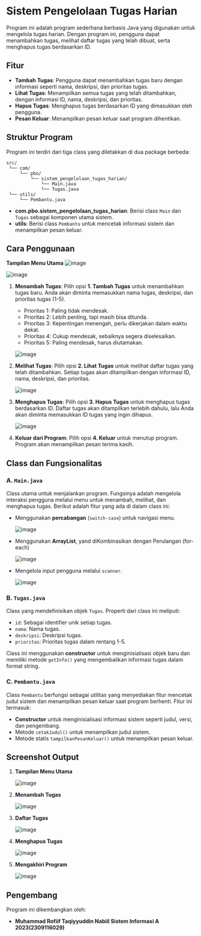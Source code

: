 # Sistem Pengelolaan Tugas Harian

Program ini adalah program sederhana berbasis Java yang digunakan untuk mengelola tugas harian. Dengan program ini, pengguna dapat menambahkan tugas, melihat daftar tugas yang telah dibuat, serta menghapus tugas berdasarkan ID.

## Fitur

- **Tambah Tugas**: Pengguna dapat menambahkan tugas baru dengan informasi seperti nama, deskripsi, dan prioritas tugas.
- **Lihat Tugas**: Menampilkan semua tugas yang telah ditambahkan, dengan informasi ID, nama, deskripsi, dan prioritas.
- **Hapus Tugas**: Menghapus tugas berdasarkan ID yang dimasukkan oleh pengguna.
- **Pesan Keluar**: Menampilkan pesan keluar saat program dihentikan.

## Struktur Program

Program ini terdiri dari tiga class yang diletakkan di dua package berbeda:

```
src/
 └── com/
     └── pbo/
         └── sistem_pengelolaan_tugas_harian/
             └── Main.java
             └── Tugas.java
 └── utils/
     └── Pembantu.java
```

- **com.pbo.sistem_pengelolaan_tugas_harian**: Berisi class `Main` dan `Tugas` sebagai komponen utama sistem.
- **utils**: Berisi class `Pembantu` untuk mencetak informasi sistem dan menampilkan pesan keluar.

## Cara Penggunaan
   **Tampilan Menu Utama**
   ![image](https://github.com/user-attachments/assets/8efbd7cf-7907-4f48-8f43-ef15e45341b2) 


   ![image](https://github.com/user-attachments/assets/9c044d33-9d11-402c-a174-dd4706c6959f)
   
1. **Menambah Tugas**:
   Pilih opsi **1. Tambah Tugas** untuk menambahkan tugas baru. Anda akan diminta memasukkan nama tugas, deskripsi, dan prioritas tugas (1-5).
   - Prioritas 1: Paling tidak mendesak.
   - Prioritas 2: Lebih penting, tapi masih bisa ditunda.
   - Prioritas 3: Kepentingan menengah, perlu dikerjakan dalam waktu dekat.
   - Prioritas 4: Cukup mendesak, sebaiknya segera diselesaikan.
   - Prioritas 5: Paling mendesak, harus diutamakan.

   ![image](https://github.com/user-attachments/assets/a310e89d-0bbf-4a95-863a-0d922cf3d3b4)
   
3. **Melihat Tugas**:
   Pilih opsi **2. Lihat Tugas** untuk melihat daftar tugas yang telah ditambahkan. Setiap tugas akan ditampilkan dengan informasi ID, nama, deskripsi, dan prioritas.

   ![image](https://github.com/user-attachments/assets/61238c8b-0bf4-49f8-9ee2-199ad96ed1d7)
   
5. **Menghapus Tugas**:
   Pilih opsi **3. Hapus Tugas** untuk menghapus tugas berdasarkan ID. Daftar tugas akan ditampilkan terlebih dahulu, lalu Anda akan diminta memasukkan ID tugas yang ingin dihapus.

   ![image](https://github.com/user-attachments/assets/87ed1d98-6b1b-4132-9cc0-fab24f7ec358)
   
7. **Keluar dari Program**:
   Pilih opsi **4. Keluar** untuk menutup program. Program akan menampilkan pesan terima kasih.


## Class dan Fungsionalitas

### A. `Main.java`

Class utama untuk menjalankan program. Fungsinya adalah mengelola interaksi pengguna melalui menu untuk menambah, melihat, dan menghapus tugas. Berikut adalah fitur yang ada di dalam class ini:

- Menggunakan **percabangan** (`switch-case`) untuk navigasi menu.

  ![image](https://github.com/user-attachments/assets/6b5741d9-2358-4ec5-8b0e-29acc15d7d3f)

- Menggunakan **ArrayList**, yand diKombinasikan dengan Perulangan (for-each)
  
  ![image](https://github.com/user-attachments/assets/70a3f551-a0ed-4bde-80e2-50daada48c1b)

- Mengelola input pengguna melalui `scanner`.

  ![image](https://github.com/user-attachments/assets/045bed0a-876e-4a0d-ab20-da835bd2229d)


### B. `Tugas.java`

Class yang mendefinisikan objek `Tugas`. Properti dari class ini meliputi:

- `id`: Sebagai identifier unik setiap tugas.
- `nama`: Nama tugas.
- `deskripsi`: Deskripsi tugas.
- `prioritas`: Prioritas tugas dalam rentang 1-5.

Class ini menggunakan **constructor** untuk menginisialisasi objek baru dan memiliki metode `getInfo()` yang mengembalikan informasi tugas dalam format string.

### C. `Pembantu.java`

Class `Pembantu` berfungsi sebagai utilitas yang menyediakan fitur mencetak judul sistem dan menampilkan pesan keluar saat program berhenti. Fitur ini termasuk:

- **Constructor** untuk menginisialisasi informasi sistem seperti judul, versi, dan pengembang.
- Metode `cetakJudul()` untuk menampilkan judul sistem.
- Metode statis `tampilkanPesanKeluar()` untuk menampilkan pesan keluar.

## Screenshot Output
1. **Tampilan Menu Utama**  

   ![image](https://github.com/user-attachments/assets/8efbd7cf-7907-4f48-8f43-ef15e45341b2)

2. **Menambah Tugas**
   
   ![image](https://github.com/user-attachments/assets/9c044d33-9d11-402c-a174-dd4706c6959f)

4. **Daftar Tugas**
    
   ![image](https://github.com/user-attachments/assets/a310e89d-0bbf-4a95-863a-0d922cf3d3b4)

6. **Menghapus Tugas**
   
   ![image](https://github.com/user-attachments/assets/61238c8b-0bf4-49f8-9ee2-199ad96ed1d7)

7. **Mengakhiri Program**

   ![image](https://github.com/user-attachments/assets/87ed1d98-6b1b-4132-9cc0-fab24f7ec358)

## Pengembang

Program ini dikembangkan oleh:
- **Muhammad Rofiif Taqiyyuddin Nabiil Sistem Informasi A 2023(2309116029)**


